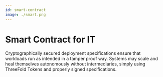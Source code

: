 ```yaml
---
id: smart-contract
image: ./smart.png
---
```


# Smart Contract for IT

Cryptographically secured deployment specifications ensure that workloads run as intended in a tamper proof way. Systems may scale and heal themselves autonomously without intermediaries, simply using ThreeFold Tokens and properly signed specifications.
